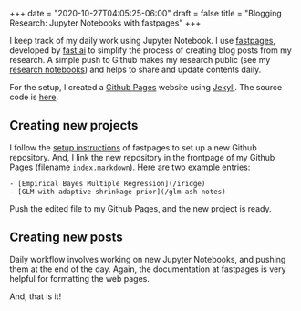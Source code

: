 +++
date = "2020-10-27T04:05:25-06:00"
draft = false
title = "Blogging Research: Jupyter Notebooks with fastpages"
+++

I keep track of my daily work using Jupyter Notebook.
I use [fastpages](https://github.com/fastai/fastpages), developed by [fast.ai](https://www.fast.ai/)
to simplify the process of creating blog posts from my research.
A simple push to Github makes my research public (see my [research notebooks](https://banskt.github.io/))
and helps to share and update contents daily.

For the setup, I created a [Github Pages](https://pages.github.com/) website using [Jekyll](https://jekyllrb.com/).
The source code is [here](https://github.com/banskt/banskt.github.io).

## Creating new projects
I follow the [setup instructions](https://github.com/fastai/fastpages#setup-instructions) of fastpages
to set up a new Github repository.
And, I link the new repository in the frontpage of my Github Pages (filename `index.markdown`). 
Here are two example entries:
```
- [Empirical Bayes Multiple Regression](/iridge)
- [GLM with adaptive shrinkage prior](/glm-ash-notes)
```
Push the edited file to my Github Pages, and the new project is ready.

## Creating new posts
Daily workflow involves working on new Jupyter Notebooks,
and pushing them at the end of the day.
Again, the documentation at fastpages is very helpful for formatting the web pages.

And, that is it!
